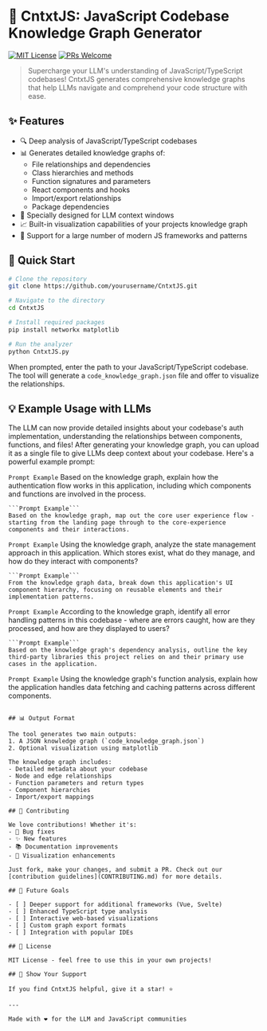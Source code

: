 # 🧠 CntxtJS: JavaScript Codebase Knowledge Graph Generator

[![MIT License](https://img.shields.io/badge/License-MIT-green.svg)](https://choosealicense.com/licenses/mit/)
[![PRs Welcome](https://img.shields.io/badge/PRs-welcome-brightgreen.svg?style=flat-square)](http://makeapullrequest.com)

> Supercharge your LLM's understanding of JavaScript/TypeScript codebases! CntxtJS generates comprehensive knowledge graphs that help LLMs navigate and comprehend your code structure with ease.

## ✨ Features

- 🔍 Deep analysis of JavaScript/TypeScript codebases
- 📊 Generates detailed knowledge graphs of:
  - File relationships and dependencies
  - Class hierarchies and methods
  - Function signatures and parameters
  - React components and hooks
  - Import/export relationships
  - Package dependencies
- 🎯 Specially designed for LLM context windows
- 📈 Built-in visualization capabilities of your projects knowledge graph
- 🚀 Support for a large number of modern JS frameworks and patterns

## 🚀 Quick Start

```bash
# Clone the repository
git clone https://github.com/yourusername/CntxtJS.git

# Navigate to the directory
cd CntxtJS

# Install required packages
pip install networkx matplotlib

# Run the analyzer
python CntxtJS.py
```

When prompted, enter the path to your JavaScript/TypeScript codebase. The tool will generate a `code_knowledge_graph.json` file and offer to visualize the relationships.

## 💡 Example Usage with LLMs

The LLM can now provide detailed insights about your codebase's auth implementation, understanding the relationships between components, functions, and files!
After generating your knowledge graph, you can upload it as a single file to give LLMs deep context about your codebase. Here's a powerful example prompt:

```Prompt Example```
Based on the knowledge graph, explain how the authentication flow works in this application, 
including which components and functions are involved in the process.
```
```Prompt Example```
Based on the knowledge graph, map out the core user experience flow - starting from the landing page through to the core-experience components and their interactions.
```
```Prompt Example```
Using the knowledge graph, analyze the state management approach in this application. Which stores exist, what do they manage, and how do they interact with components?
```
```Prompt Example```
From the knowledge graph data, break down this application's UI component hierarchy, focusing on reusable elements and their implementation patterns.
```
```Prompt Example```
According to the knowledge graph, identify all error handling patterns in this codebase - where are errors caught, how are they processed, and how are they displayed to users?
```
```Prompt Example```
Based on the knowledge graph's dependency analysis, outline the key third-party libraries this project relies on and their primary use cases in the application.
```
```Prompt Example```
Using the knowledge graph's function analysis, explain how the application handles data fetching and caching patterns across different components.
```

## 📊 Output Format

The tool generates two main outputs:
1. A JSON knowledge graph (`code_knowledge_graph.json`)
2. Optional visualization using matplotlib

The knowledge graph includes:
- Detailed metadata about your codebase
- Node and edge relationships
- Function parameters and return types
- Component hierarchies
- Import/export mappings

## 🤝 Contributing

We love contributions! Whether it's:
- 🐛 Bug fixes
- ✨ New features
- 📚 Documentation improvements
- 🎨 Visualization enhancements

Just fork, make your changes, and submit a PR. Check out our [contribution guidelines](CONTRIBUTING.md) for more details.

## 🎯 Future Goals

- [ ] Deeper support for additional frameworks (Vue, Svelte)
- [ ] Enhanced TypeScript type analysis
- [ ] Interactive web-based visualizations
- [ ] Custom graph export formats
- [ ] Integration with popular IDEs

## 📝 License

MIT License - feel free to use this in your own projects!

## 🌟 Show Your Support

If you find CntxtJS helpful, give it a star! ⭐️ 

---

Made with ❤️ for the LLM and JavaScript communities
